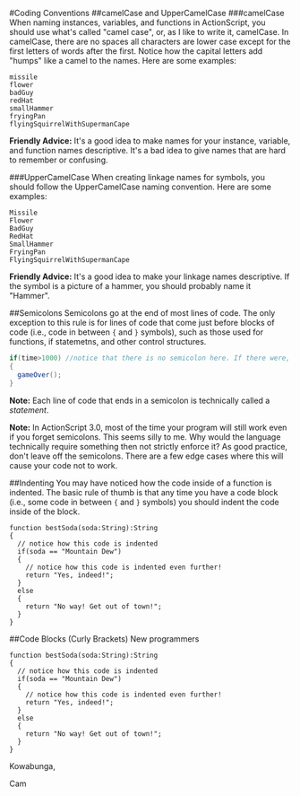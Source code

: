 #Coding Conventions
##camelCase and UpperCamelCase
###camelCase
When naming instances, variables, and functions in ActionScript, you should use what's called "camel case", or, as I like to write it, camelCase. In camelCase, there are no spaces all characters are lower case except for the first letters of words after the first. Notice how the capital letters add "humps" like a camel to the names. Here are some examples:
```
missile
flower
badGuy
redHat
smallHammer
fryingPan
flyingSquirrelWithSupermanCape
```

**Friendly Advice:** It's a good idea to make names for your instance, variable, and function names descriptive. It's a bad idea to give names that are hard to remember or confusing.

###UpperCamelCase
When creating linkage names for symbols, you should follow the UpperCamelCase naming convention. Here are some examples:
```
Missile
Flower
BadGuy
RedHat
SmallHammer
FryingPan
FlyingSquirrelWithSupermanCape
```

**Friendly Advice:** It's a good idea to make your linkage names descriptive. If the symbol is a picture of a hammer, you should probably name it "Hammer".

##Semicolons
Semicolons go at the end of most lines of code. The only exception to this rule is for lines of code that come just before blocks of code (i.e., code in between `{` and `}` symbols), such as those used for functions, if statemetns, and other control structures.

```java
if(time>1000) //notice that there is no semicolon here. If there were, we'd have major problems.
{
  gameOver();
}
```

**Note:** Each line of code that ends in a semicolon is technically called a *statement*.

**Note:** In ActionScript 3.0, most of the time your program will still work even if you forget semicolons. This seems silly to me. Why would the language technically require something then not strictly enforce it? As good practice, don't leave off the semicolons. There are a few edge cases where this will cause your code not to work.

##Indenting
You may have noticed how the code inside of a function is indented. The basic rule of thumb is that any time you have a code block (i.e., some code in between `{` and `}` symbols) you should indent the code inside of the block.

```
function bestSoda(soda:String):String
{
  // notice how this code is indented
  if(soda == "Mountain Dew")
  {
    // notice how this code is indented even further!
    return "Yes, indeed!";
  }
  else
  {
    return "No way! Get out of town!";
  }
}
```


##Code Blocks (Curly Brackets)
New programmers 

```
function bestSoda(soda:String):String
{
  // notice how this code is indented
  if(soda == "Mountain Dew")
  {
    // notice how this code is indented even further!
    return "Yes, indeed!";
  }
  else
  {
    return "No way! Get out of town!";
  }
}
```

Kowabunga,

Cam
